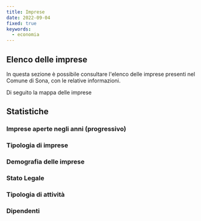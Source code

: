 ```yaml
---
title: Imprese
date: 2022-09-04
fixed: true
keywords:
  - economia
---
```


<script>
  import TabellaImprese from "../data/imprese/TabellaImprese.svelte";
  import MappaImprese from "../data/imprese/MappaImprese.svelte";
  import AndamentoImprese from "../data/imprese/AndamentoImprese.svelte";
  import DemografiaImprese from "../data/imprese/DemografiaImprese.svelte";
  import StatoLegaleImprese from "../data/imprese/StatoLegaleImprese.svelte";
  import AtecoImprese from "../data/imprese/AtecoImprese.svelte";
  import TipologiaImprese from "../data/imprese/TipologiaImprese.svelte";
  import DipendentiImprese from "../data/imprese/DipendentiImprese.svelte";
</script>

## Elenco delle imprese

In questa sezione è possibile consultare l'elenco delle imprese presenti nel Comune di Sona, con le relative informazioni.

<TabellaImprese />

Di seguito la mappa delle imprese

<MappaImprese />

## Statistiche

### Imprese aperte negli anni (progressivo)

<AndamentoImprese />

### Tipologia di imprese

<TipologiaImprese />

### Demografia delle imprese

<DemografiaImprese />

### Stato Legale

<StatoLegaleImprese />

### Tipologia di attività

<AtecoImprese />

### Dipendenti

<DipendentiImprese />
